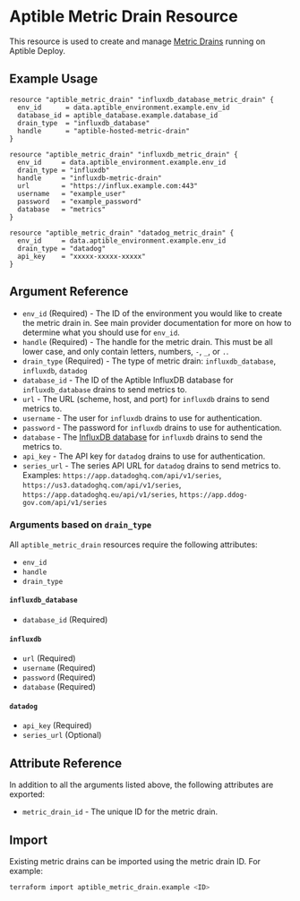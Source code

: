 # Aptible Metric Drain Resource

This resource is used to create and manage
[Metric Drains](https://deploy-docs.aptible.com/docs/metric-drains)
running on Aptible Deploy.

## Example Usage

```hcl
resource "aptible_metric_drain" "influxdb_database_metric_drain" {
  env_id      = data.aptible_environment.example.env_id
  database_id = aptible_database.example.database_id
  drain_type  = "influxdb_database"
  handle      = "aptible-hosted-metric-drain"
}
```

```hcl
resource "aptible_metric_drain" "influxdb_metric_drain" {
  env_id     = data.aptible_environment.example.env_id
  drain_type = "influxdb"
  handle     = "influxdb-metric-drain"
  url        = "https://influx.example.com:443"
  username   = "example_user"
  password   = "example_password"
  database   = "metrics"
}
```

```hcl
resource "aptible_metric_drain" "datadog_metric_drain" {
  env_id     = data.aptible_environment.example.env_id
  drain_type = "datadog"
  api_key    = "xxxxx-xxxxx-xxxxx"
}
```

## Argument Reference

- `env_id` (Required) - The ID of the environment you would like to create the
  metric drain in. See main provider documentation for more on how to determine
  what you should use for `env_id`.
- `handle` (Required) - The handle for the metric drain. This must be all lower
  case, and only contain letters, numbers, `-`, `_`, or `.`.
- `drain_type` (Required) - The type of metric drain: `influxdb_database`,
  `influxdb`, `datadog`
- `database_id` - The ID of the Aptible InfluxDB database for
  `influxdb_database` drains to send metrics to.
- `url` - The URL (scheme, host, and port) for `influxdb` drains to send metrics
  to.
- `username` - The user for `influxdb` drains to use for authentication.
- `password` - The password for `influxdb` drains to use for authentication.
- `database` - The 
  [InfluxDB database](https://docs.influxdata.com/influxdb/v1.8/concepts/glossary/#database)
  for `influxdb` drains to send the metrics to.
- `api_key` - The API key for `datadog` drains to use for authentication.
- `series_url` - The series API URL for `datadog` drains to send metrics to.
  Examples: `https://app.datadoghq.com/api/v1/series`,
  `https://us3.datadoghq.com/api/v1/series`,
  `https://app.datadoghq.eu/api/v1/series`,
  `https://app.ddog-gov.com/api/v1/series`

### Arguments based on `drain_type`

All `aptible_metric_drain` resources require the following attributes:

- `env_id`
- `handle`
- `drain_type`

#### `influxdb_database`

- `database_id` (Required)

#### `influxdb`

- `url` (Required)
- `username` (Required)
- `password` (Required)
- `database` (Required)

#### `datadog`

- `api_key` (Required)
- `series_url` (Optional)

## Attribute Reference

In addition to all the arguments listed above, the following attributes are 
exported:

- `metric_drain_id` - The unique ID for the metric drain.

## Import

Existing metric drains can be imported using the metric drain ID. For example:

```bash
terraform import aptible_metric_drain.example <ID>
```
